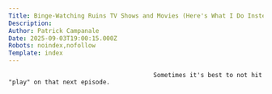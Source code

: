 ```yaml
---
Title: Binge-Watching Ruins TV Shows and Movies (Here's What I Do Instead)
Description: 
Author: Patrick Campanale
Date: 2025-09-03T19:00:15.000Z
Robots: noindex,nofollow
Template: index
---
```


                                            Sometimes it's best to not hit "play" on that next episode.
                                        